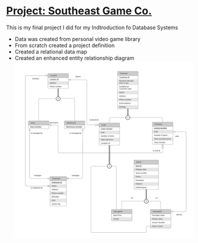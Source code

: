 # [Project: Southeast Game Co.](https://github.com/TiffanyNThomas/SoutheastGameCo_SQL.git)

This is my final project I did for my Indtroduction fo Database Systems

  - Data was created from personal video game library
  - From scratch created a project definition
  - Created a relational data map
  - Created an enhanced entity relationship diagram
![Enhanced Entity Relationship Diagram](https://github.com/TiffanyNThomas/SoutheastGameCo_SQL/blob/bb8e8410d608c56edfd28fce7fcb5ae46e4211db/Project%20Topic%20.jpeg)


